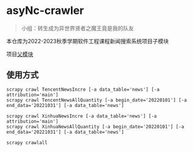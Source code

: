 # asyNc-crawler

> 小组：转生成为异世界贤者之魔王竟是我的队友

本仓库为2022-2023秋季学期软件工程课程新闻搜索系统项目子模块

项目[父模块](https://gitlab.secoder.net/asyNc/asyNc-web)

## 使用方式

```shell
scrapy crawl TencentNewsIncre [-a data_table='news'] [-a attribution='main']
scrapy crawl TencentNewsAllQuantity [-a begin_date='20220101'] [-a end_data='20221031'] [-a data_table='news']

scrapy crawl XinhuaNewsIncre [-a data_table='news'] [-a attribution='main']
scrapy crawl XinhuaNewsAllQuantity [-a begin_date='20220101'] [-a end_data='20221031'] [-a data_table='news']

scrapy crawlall
```